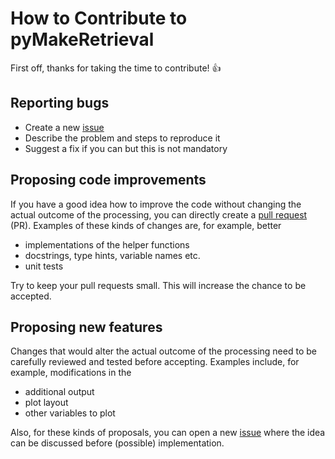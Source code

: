 # How to Contribute to pyMakeRetrieval

First off, thanks for taking the time to contribute! :+1:

Reporting bugs
--------------

* Create a new [issue](https://github.com/remsens-lim/pyMakeRetrieval/issues)
* Describe the problem and steps to reproduce it
* Suggest a fix if you can but this is not mandatory

Proposing code improvements
---------------------------

If you have a good idea how to improve the code without changing the actual outcome
of the processing, you can directly create a [pull request](https://github.com/remsens-lim/pyMakeRetrieval/pulls) (PR).
Examples of these kinds of changes are, for example, better

* implementations of the helper functions
* docstrings, type hints, variable names etc.
* unit tests

Try to keep your pull requests small. This will increase the chance to be accepted.

Proposing new features
----------------------

Changes that would alter the actual outcome of the processing need to be carefully
reviewed and tested before accepting. Examples include, for example, modifications in the

* additional output
* plot layout
* other variables to plot

Also, for these kinds of proposals, you can open a new [issue](https://github.com/remsens-lim/pyMakeRetrieval/issues)
where the idea can be discussed before (possible) implementation.
